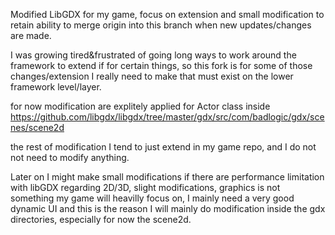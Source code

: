 Modified LibGDX for my game, focus on extension and small modification to retain ability to merge origin into this branch when new updates/changes are made.

I was growing tired&frustrated of going long ways to work around the framework to extend if for certain things, so this fork is for some of those changes/extension I really need to make that must exist on the lower framework level/layer.

for now modification are explitely applied for Actor class inside https://github.com/libgdx/libgdx/tree/master/gdx/src/com/badlogic/gdx/scenes/scene2d

the rest of modification I tend to just extend in my game repo, and I do not not need to modify anything.

Later on I might make small modifications if there are performance limitation with libGDX regarding 2D/3D, slight modifications, graphics is not something my game will heavilly focus on, I mainly need a very good dynamic UI and this is the reason I will mainly do modification inside the gdx directories, especially for now the scene2d.
